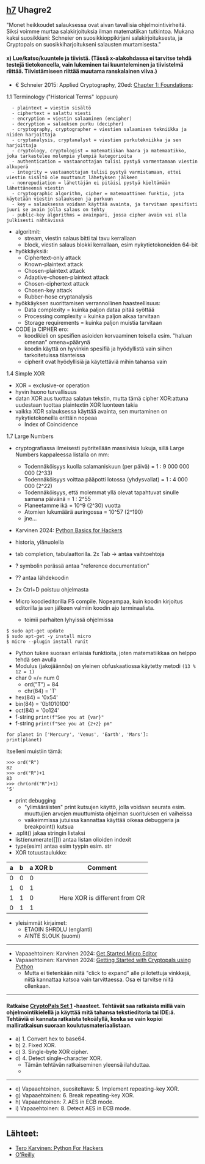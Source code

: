 ## [h7](https://terokarvinen.com/application-hacking/#:~:text=githubissa%20olevaa%20koodia.-,h7,-Uhagre2) Uhagre2

"Monet heikkoudet salauksessa ovat aivan tavallisia ohjelmointivirheitä. Siksi voimme murtaa salakirjoituksia ilman matematiikan tutkintoa. Mukana kaksi suosikkiani: Schneier on suosikkioppikirjani salakirjoituksesta, ja Cryptopals on suosikkiharjoitukseni salausten murtamisesta."

#### x) Lue/katso/kuuntele ja tiivistä. (Tässä x-alakohdassa ei tarvitse tehdä testejä tietokoneella, vain lukeminen tai kuunteleminen ja tiivistelmä riittää. Tiivistämiseen riittää muutama ranskalainen viiva.)

- € Schneier 2015: Applied Cryptography, 20ed: [Chapter 1: Foundations](https://learning.oreilly.com/library/view/applied-cryptography-protocols/9781119096726/08_chap01.html#chap01-sec001):

1.1 Terminology ("Historical Terms" loppuun)
```
  - plaintext = viestin sisältö
  - ciphertext = salattu viesti
  - encryption = viestin salaaminen (encipher)
  - decryption = salauksen purku (decipher)
  - cryptography, cryptographer = viestien salaamisen tekniikka ja niiden harjoittaja
  - cryptanalysis, cryptanalyst = viestien purkutekniikka ja sen harjoittaja
  - cryptology, cryptologist = matematiikan haara ja matemaatikko, joka tarkastelee molempia ylempiä kategorioita
  - authentication = vastaanottajan tulisi pystyä varmentamaan viestin alkuperä
  - integrity = vastaanottajan tulisi pystyä varmistamaan, ettei viestin sisältö ole muuttunut lähetyksen jälkeen
  - nonrepudiation = lähettäjän ei pitäisi pystyä kieltämään lähettäneensä viestin
  - cryptographic algorithm, cipher = matemaattinen funktio, jota käytetään viestin salaukseen ja purkuun
  - key = salauksessa voidaan käyttää avainta, ja tarvitaan spesifisti juuri se avain jolla salaus on tehty
  - public-key algorithms = avainpari, jossa cipher avain voi olla julkisesti nähtävissä
```
- algoritmit:
  - stream, viestin salaus bitti tai tavu kerrallaan
  - block, viestin salaus blokki kerrallaan, esim nykytietokoneiden 64-bit
- hyökkäyksiä:
  - Ciphertext-only attack
  - Known-plaintext attack
  - Chosen-plaintext attack
  - Adaptive-chosen-plaintext attack
  - Chosen-ciphertext attack
  - Chosen-key attack
  - Rubber-hose cryptanalysis
- hyökkäyksen suorittamisen verrannollinen haasteellisuus:
  - Data complexity = kuinka paljon dataa pitää syöttää
  - Processing complexity = kuinka paljon aikaa tarvitaan
  - Storage requirements = kuinka paljon muistia tarvitaan
- CODE ja CIPHER ero:
  - koodikieli on spesifien asioiden korvaaminen toisella esim. "haluan omenan" omena=päärynä
  - koodin käyttä on hyvinkin spesifiä ja hyödyllistä vain siihen tarkoitetuissa tilanteissa
  - cipherit ovat hyödyllisiä ja käytettäviä mihin tahansa vain

1.4 Simple XOR
- XOR = exclusive-or operation
- hyvin huono turvallisuus
- datan XOR:aus tuottaa salatun tekstin, mutta tämä cipher XOR:attuna uudestaan tuottaa plaintextin XOR luonteen takia
- vaikka XOR salauksessa käyttää avainta, sen murtaminen on nykytietokoneilla erittäin nopeaa
  - Index of Coincidence

1.7 Large Numbers
- cryptografiassa ilmeisesti pyöritellään massiivisia lukuja, sillä Large Numbers kappaleessa listalla on mm:
  - Todennäköisyys kuolla salamaniskuun (per päivä) = 1 : 9 000 000 000 (2^33)
  - Todennäköisyys voittaa pääpotti lotossa (yhdysvallat) = 1 : 4 000 000 (2^22)
  - Todennäköisyys, että molemmat yllä olevat tapahtuvat sinulle samana päivänä = 1 : 2^55
  - Planeetamme ikä = 10^9 (2^30) vuotta
  - Atomien lukumäärä auringossa = 10^57 (2^190)
  - jne...



- Karvinen 2024: [Python Basics for Hackers](https://terokarvinen.com/python-for-hackers/)
- historia, ylänuolella
- tab completion, tabulaattorilla. 2x Tab -> antaa vaihtoehtoja
- ? symbolin perässä antaa "reference documentation"
- ?? antaa lähdekoodin
- 2x Ctrl+D poistuu ohjelmasta
- Micro koodieditorilla F5 compile. Nopeampaa, kuin koodin kirjoitus editorilla ja sen jälkeen valmiin koodin ajo terminaalista.
  - toimii parhaiten lyhyissä ohjelmissa
```
$ sudo apt-get update
$ sudo apt-get -y install micro
$ micro --plugin install runit
```
- Python tukee suoraan erilaisia funktioita, joten matematiikkaa on helppo tehdä sen avulla
- Modulus (jakojäännös) on yleinen obfuskaatiossa käytetty metodi `(13 % 12 = 1)`
- char 0 =/= num 0
  - ord("T") = 84
  - chr(84) = 'T'
- hex(84) = '0x54'
- bin(84) = '0b1010100'
- oct(84) = '0o124'
- f-string `print(f"See you at {var}"`
- f-string `print(f"See you at {2+2} pm"`
```
for planet in ['Mercury', 'Venus', 'Earth', 'Mars']:
print(planet)
```
Itselleni muistiin tämä:
```
>>> ord("R")
82
>>> ord("R")+1
83
>>> chr(ord("R")+1)
'S'
```
- print debugging
  - "ylimääräisten" print kutsujen käyttö, jolla voidaan seurata esim. muuttujien arvojen muuttumista ohjelman suorituksen eri vaiheissa
  - vaikeimmissa jutuissa kannattaa käyttää oikeaa debuggeria ja breakpoint() kutsua
- .split() jakaa stringin listaksi
- list(enumerate([])) antaa listan olioiden indexit
- type(esim) antaa esim tyypin esim. str
- XOR totuustaulukko:

| a   | b   | a XOR b | Comment                       |
| --- | --- | ------- | ----------------------------- |
| 0   | 0   | 0       |                               |
| 1   | 0   | 1       |                               |
| 1   | 1   | 0       | Here XOR is different from OR |
| 0   | 1   | 1       |                               |

- yleisimmät kirjaimet:
  - ETAOIN SHRDLU (englanti)
  - AINTE SLOUK (suomi)


---
- Vapaaehtoinen: Karvinen 2024: [Get Started Micro Editor](https://terokarvinen.com/get-started-micro-editor/)
- Vapaaehtoinen: Karvinen 2024: [Getting Started with Cryptopals using Python](https://terokarvinen.com/getting-started-python-cryptopals/)
  - Mutta ei tietenkään niitä "click to expand" alle piilotettuja vinkkejä, niitä kannattaa katsoa vain tarvittaessa. Osa ei tarvitse niitä ollenkaan.

---
#### Ratkaise [CryptoPals Set 1](https://cryptopals.com/sets/1) -haasteet. Tehtävät saa ratkaista millä vain ohjelmointikielellä ja käyttää mitä tahansa tekstieditoria tai IDE:ä. Tehtäviä ei kannata ratkaista tekoälyllä, koska se vain kopioi malliratkaisun suoraan koulutusmateriaalistaan.

- a) 1. Convert hex to base64.
- b) 2. Fixed XOR.
- c) 3. Single-byte XOR cipher.
- d) 4. Detect single-character XOR.
  - Tämän tehtävän ratkaiseminen yleensä ilahduttaa.
  - 
---
- e) Vapaaehtoinen, suositeltava: 5. Implement repeating-key XOR.
- g) Vapaaehtoinen: 6. Break repeating-key XOR.
- h) Vapaaehtoinen: 7. AES in ECB mode.
- i) Vapaaehtoinen: 8. Detect AES in ECB mode.

---
## Lähteet:
- [Tero Karvinen: Python For Hackers](https://terokarvinen.com/python-for-hackers/)
- [O'Reilly](https://learning.oreilly.com/library/view/applied-cryptography-protocols/9781119096726/08_chap01.html#chap01-sec001)
